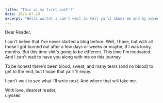 ```yaml
---
title: "This is my first post!!"
date: 2023-07-29
excerpt: "Hello world! I can't wait to tell ya'll about me and my adventures"
---
```


Dear Reader,

I can't belive that I've never started a blog before. Well, I have, but with all those I got burned out after a few days or weeks or maybe, if I was lucky, months. But this time shit's going to be different. This time I'm motivated. And I can't wait to have you along with me on this journey.

To be honest there's been blood, sweat, and many tears (and no blood) to get to the end, but I hope that ya'll 'll enjoy.

I can't wait to see what I'll write next. And where that will take me.

With love, dearest reader,\
ulysses

